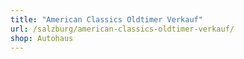 ```yaml
---
title: "American Classics Oldtimer Verkauf"
url: /salzburg/american-classics-oldtimer-verkauf/
shop: Autohaus
---
```

